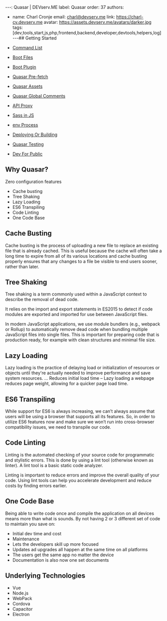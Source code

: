 ---: Quasar | DEVserv.ME
label: Quasar
order: 37
authors:
  - name: Charl Cronje
    email: charl@devserv.me
    link: https://charl-cv.devserv.me
    avatar: https://assets.devserv.me/avatars/darker.jpg
tags: [dev,tools,start,js,php,frontend,backend,developer,devtools,helpers,log]
---## Getting Started

- [Command List](./commandList.md)
- [Boot Files](./bootFiles.md)
- [Boot Plugin](./bootPlugin.md)
- [Quasar Pre-fetch](./quasarPrefetch.md)
- [Quasar Assets](./quasarAssets.md)
- [Quasar Global Comments](./globalComponents.md)
- [API Proxy](./apiProxy.md)
- [Sass in JS](./sassInJs.md)
- [env Process](./envProcess.md)
- [Deploying Or Building](./deployingOrBuilding.md)
- [Quasar Testing](./quasarTesting.md)
- [Dev For Public](./devForPublic.md)

## Why Quasar?

Zero configuration features

- Cache busting
- Tree Shaking
- Lazy Loading
- ES6 Transpiling
- Code Linting
- One Code Base

## Cache Busting

Cache busting is the process of uploading a new file to replace an existing file that is already cached. This is useful because the cache will often take a long time to expire from all of its various locations and cache busting properly ensures that any changes to a file be visible to end users sooner, rather than later.

## Tree Shaking

Tree shaking is a term commonly used within a JavaScript context to describe the removal of dead code.

It relies on the import and export statements in ES2015 to detect if code modules are exported and imported for use between JavaScript files.

In modern JavaScript applications, we use module bundlers (e.g., webpack or Rollup) to automatically remove dead code when bundling multiple JavaScript files into single files. This is important for preparing code that is production ready, for example with clean structures and minimal file size.

## Lazy Loading

Lazy loading is the practice of delaying load or initialization of resources or objects until they're actually needed to improve performance and save system resources. ... Reduces initial load time – Lazy loading a webpage reduces page weight, allowing for a quicker page load time.

## ES6 Transpiling

While support for ES6 is always increasing, we can’t always assume that users will be using a browser that supports all its features. So, in order to utilize ES6 features now and make sure we won’t run into cross-browser compatibility issues, we need to transpile our code.

## Code Linting

Linting is the automated checking of your source code for programmatic and stylistic errors. This is done by using a lint tool (otherwise known as linter). A lint tool is a basic static code analyzer.

Linting is important to reduce errors and improve the overall quality of your code. Using lint tools can help you accelerate development and reduce costs by finding errors earlier.

## One Code Base

Being able to write code once and compile the application on all devices means more than what is sounds. By not having 2 or 3 different set of code to maintain you save on:

- Initial dev time and cost
- Maintenance
- Lets the developers skill up more focused
- Updates ad upgrades all happen at the same time on all platforms
- The users get the same app no matter the device
- Documentation is also now one set documents

## Underlying Technologies

- Vue
- Node.js
- WebPack
- Cordova
- Capacitor
- Electron

